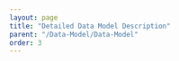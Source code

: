 ```yaml
---
layout: page
title: "Detailed Data Model Description"
parent: "/Data-Model/Data-Model"
order: 3
---
```

